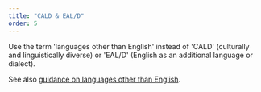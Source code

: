 ```yaml
---
title: "CALD & EAL/D"
order: 5
---
```


Use the term 'languages other than English' instead of 'CALD' (culturally and linguistically diverse) or 'EAL/D' (English as an additional language or dialect).

See also [guidance on languages other than English](/accessibility-inclusivity/#languages-other-than-english).
